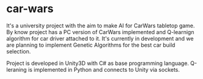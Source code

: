 # car-wars
It's a university project with the aim to make AI for CarWars tabletop game.
By know project has a PC version of CarWars implemented and Q-learnign algorithm for car driver attached to it.
It's currently in development and we are planning to implement Genetic Algorithms for the best car build selection.

Project is developed in Unity3D with C# as base programming language.
Q-leraning is implemented in Python and connects to Unity via sockets.

